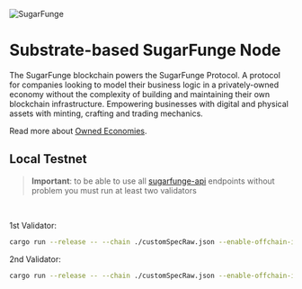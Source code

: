 [//]: # (SBP-M1 review: needs updating to Functionland, with link to forked repo)
![SugarFunge](/docs/sf-name.png)
# Substrate-based SugarFunge Node

The SugarFunge blockchain powers the SugarFunge Protocol. A protocol for companies looking to model their business logic in a privately-owned economy without the complexity of building and maintaining their own blockchain infrastructure. Empowering businesses with digital and physical assets with minting, crafting and trading mechanics.

Read more about [Owned Economies](https://github.com/SugarFunge/OwnedEconomies).


## Local Testnet
> **Important**: to be able to use all [sugarfunge-api](https://github.com/functionland/sugarfunge-api) endpoints without problem you must run at least two validators

<br/>

1st Validator:
```bash
cargo run --release -- --chain ./customSpecRaw.json --enable-offchain-indexing true --base-path=.tmp/node01 --port=30334 --rpc-port 9944 --rpc-cors=all --rpc-methods=Unsafe --rpc-external --validator --name "${1st Validator Name}" --node-key=${1st Validator Node key} --password-filename "${path to file}"
```
2nd Validator:
``` bash
cargo run --release -- --chain ./customSpecRaw.json --enable-offchain-indexing true --base-path=.tmp/node02 --port=30335 --rpc-port 9945 --rpc-cors=all --rpc-methods=Unsafe --rpc-external --bootnodes /ip4/127.0.0.1/tcp/30334/p2p/${1st Validator Local node identity} --validator --name "${2nd Validator Name}" --node-key=${2nd Validator Node key} --password-filename "${path to file}"
```
[//]: # (SBP-M1 review: insufficient documentation)
[//]: # (SBP-M1 review: limited tests)
[//]: # (SBP-M1 review: LICENSE file empty)
[//]: # (SBP-M1 review: `docker run functionland/node:release` fails with `/run_node.sh: 11: wait: Illegal option -n`)
